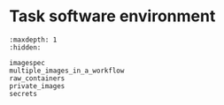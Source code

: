 # Task software environment

```{toctree}
:maxdepth: 1
:hidden:

imagespec
multiple_images_in_a_workflow
raw_containers
private_images
secrets
```